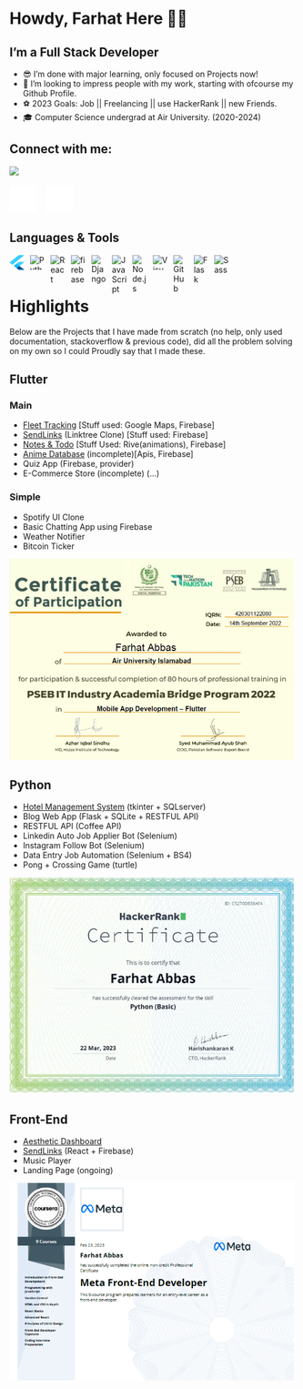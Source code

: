 # Howdy, Farhat Here 👋🤠

## I’m a Full Stack Developer 

- 😎 I’m done with major learning, only focused on Projects now!
- 🦄 I’m looking to impress people with my work, starting with ofcourse my Github Profile.
- ⚽ 2023 Goals: Job || Freelancing || use HackerRank || new Friends.
- 🎓 Computer Science undergrad at Air University. (2020-2024)  

## Connect with me:
<img width=250px src= "https://media3.giphy.com/media/8kNXP2sk7e6e4/giphy.gif"/>

[![website](./img/linkedin-dark.svg)](https://www.linkedin.com/in/farhat-abbas/)
&nbsp;&nbsp;
[![website](./img/instagram-dark.svg)](https://www.instagram.com/_radbae_/)



## Languages & Tools
[<img align="left" alt="Flutter" width="26px" height="26px" src="./img/flutter-icon.png" style="padding-right:10px;" />]()
[<img align="left" alt="Python" width="26px" height="26px" src="https://static.vecteezy.com/system/resources/previews/012/697/295/original/3d-python-programming-language-logo-free-png.png" style="padding-right:10px;" />]()
[<img align="left" alt="React" width="26px" src="https://cdn.jsdelivr.net/gh/devicons/devicon/icons/react/react-original.svg" style="padding-right:10px;" />]()
[<img align="left" alt="firebase" width="26px" src="https://img.icons8.com/color/256/firebase.png" style="padding-right:10px;" />]()
[<img align="left" alt="Django" width="26px" src="https://icon-library.com/images/django-icon/django-icon-0.jpg" style="padding-right:10px;" />]()
[<img align="left" alt="JavaScript" width="26px" src="https://cdn.jsdelivr.net/gh/devicons/devicon/icons/javascript/javascript-original.svg" style="padding-right:10px;" />]()
[<img align="left" alt="Node.js" width="26px" src="https://cdn.jsdelivr.net/gh/devicons/devicon/icons/nodejs/nodejs-original.svg" style="padding-right:10px;" />]()
[<img align="left" alt="Visual Studio Code" width="26px" height="26px" src="https://cdn.jsdelivr.net/gh/devicons/devicon/icons/vscode/vscode-original.svg" style="padding-right:10px;" />]()
[<img align="left" alt="GitHub" width="26px" src="https://user-images.githubusercontent.com/3369400/139447912-e0f43f33-6d9f-45f8-be46-2df5bbc91289.png" style="padding-right:10px;" />]()
[<img align="left" alt="Flask" width="26px" src="https://cdn.iconscout.com/icon/free/png-256/flask-51-285137.png?f=webp&w=256" style="padding-right:10px;" />]()
[<img align="left" alt="Sass" width="26px" src="https://cdn.jsdelivr.net/gh/devicons/devicon/icons/sass/sass-original.svg" style="padding-right:10px;" />]()
<br/>
<br/>

# Highlights
Below are the Projects that I have made from scratch (no help, only used documentation, stackoverflow & previous code), did all the problem solving on my own so I could Proudly say that I made these.
## Flutter
### Main
- [Fleet Tracking](https://github.com/farhat-abbas69/fleet_tracking) [Stuff used: Google Maps, Firebase]
- [SendLinks](https://github.com/farhat-abbas69/sendlinks-flutter) (Linktree Clone) [Stuff used: Firebase]
- [Notes & Todo](https://github.com/farhat-abbas69/notes_todo_app_firebase) [Stuff Used: Rive(animations), Firebase]
- [Anime Database](https://github.com/farhat-abbas69/anime_database_flutter) (incomplete)[Apis, Firebase]
- Quiz App (Firebase, provider)
- E-Commerce Store (incomplete) (...)
### Simple
- Spotify UI Clone
- Basic Chatting App using Firebase
- Weather Notifier
- Bitcoin Ticker


[<img alt="Flutter" width="500px" src="./img/flutter-course.png" style="padding-right:10px;" />](https://learn.iqracity.org/pluginfile.php/1/tool_certificate/issues/1667543460/7061247537FA.pdf)

## Python
- [Hotel Management System](https://github.com/farhat-abbas69/Hotel-Management-Tkinter) (tkinter + SQLserver)
- Blog Web App (Flask + SQLite + RESTFUL API) 
- RESTFUL API (Coffee API)
- Linkedin Auto Job Applier Bot (Selenium)
- Instagram Follow Bot (Selenium)
- Data Entry Job Automation (Selenium + BS4)
- Pong + Crossing Game (turtle)


[<img alt="Python" width="500px" src="./img/python-course.png" style="padding-right:10px;" />](https://www.hackerrank.com/certificates/c5270db38af4)

## Front-End
- [Aesthetic Dashboard](https://github.com/farhat-abbas69/aesthetic-dashboard)
- [SendLinks](https://github.com/farhat-abbas69/send-links-react) (React + Firebase)
- Music Player
- Landing Page (ongoing)

[<img alt="Front-End" width="500px" src="./img/front-end-course.png" style="padding-right:10px;" />](https://coursera.org/verify/professional-cert/XA7NYXKEXC6F)


